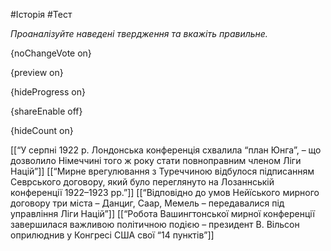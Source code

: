 #Історія #Тест

*Проаналізуйте наведені твердження та вкажіть правильне.*

{noChangeVote on}

{preview on}

{hideProgress on}

{shareEnable off}

{hideCount on}

[[“У серпні 1922 р. Лондонська конференція схвалила “план Юнга”, – що дозволило Німеччині того ж року стати повноправним членом Ліги Націй”]]
[[“Мирне врегулювання з Туреччиною відбулося підписанням Севрського договору, який було переглянуто на Лозаннській конференції 1922–1923 рр.”]]
[[“Відповідно до умов Нейїського мирного договору три міста – Данциг, Саар, Мемель – передавалися під управління Ліги Націй”]]
[[“Робота Вашингтонської мирної конференції завершилася важливою політичною подією – президент В. Вільсон оприлюднив у Конгресі США свої “14 пунктів”]]
